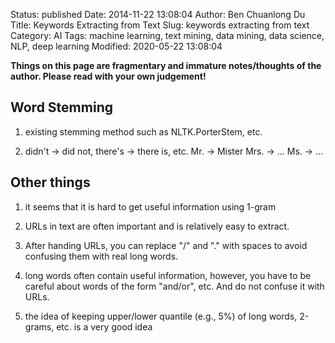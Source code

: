 Status: published
Date: 2014-11-22 13:08:04
Author: Ben Chuanlong Du
Title: Keywords Extracting from Text
Slug: keywords extracting from text
Category: AI
Tags: machine learning, text mining, data mining, data science, NLP, deep learning
Modified: 2020-05-22 13:08:04

**Things on this page are fragmentary and immature notes/thoughts of the author. Please read with your own judgement!**

## Word Stemming

1. existing stemming method such as NLTK.PorterStem, etc.

2. didn't -> did not, there's -> there is, etc.
    Mr. -> Mister
    Mrs. -> ...
    Ms. -> ...

## Other things

1. it seems that it is hard to get useful information using 1-gram

2. URLs in text are often important and is relatively easy to extract. 

3. After handing URLs, you can replace "/" and "." with spaces to avoid confusing them with real long words.


2. long words often contain useful information, 
    however, you have to be careful about  words of the form "and/or", etc.
    And do not confuse it with URLs.


3. the idea of keeping upper/lower quantile (e.g., 5%) of long words, 2-grams, etc. is a very good idea
